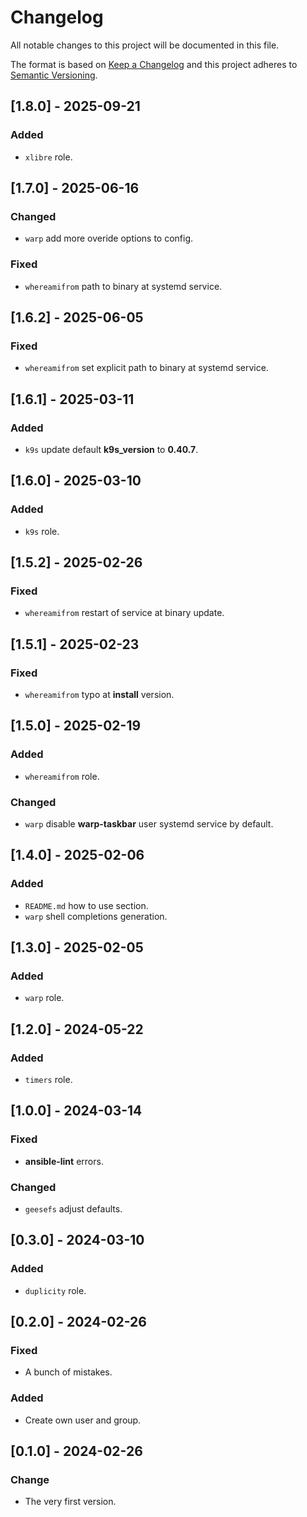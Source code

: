 # Changelog
All notable changes to this project will be documented in this file.

The format is based on [Keep a Changelog](http://keepachangelog.com/en/1.0.0/)
and this project adheres to [Semantic Versioning](http://semver.org/spec/v2.0.0.html).

## [1.8.0] - 2025-09-21
### Added
- `xlibre` role.

## [1.7.0] - 2025-06-16
### Changed
- `warp` add more overide options to config.

### Fixed
- `whereamifrom` path to binary at systemd service.

## [1.6.2] - 2025-06-05
### Fixed
- `whereamifrom` set explicit path to binary at systemd service.

## [1.6.1] - 2025-03-11
### Added
- `k9s` update default **k9s_version** to **0.40.7**.

## [1.6.0] - 2025-03-10
### Added
- `k9s` role.

## [1.5.2] - 2025-02-26
### Fixed
- `whereamifrom` restart of service at binary update.

## [1.5.1] - 2025-02-23
### Fixed
- `whereamifrom` typo at **install** version.

## [1.5.0] - 2025-02-19
### Added
- `whereamifrom` role.

### Changed
- `warp` disable **warp-taskbar** user systemd service by default.

## [1.4.0] - 2025-02-06
### Added
- `README.md` how to use section.
- `warp` shell completions generation.

## [1.3.0] - 2025-02-05
### Added
- `warp` role.

## [1.2.0] - 2024-05-22
### Added
- `timers` role.

## [1.0.0] - 2024-03-14
### Fixed
- **ansible-lint** errors.

### Changed
- `geesefs` adjust defaults.

## [0.3.0] - 2024-03-10
### Added
- `duplicity` role.

## [0.2.0] - 2024-02-26
### Fixed
- A bunch of mistakes.

### Added
- Create own user and group.

## [0.1.0] - 2024-02-26
### Change
- The very first version.
